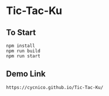 # Tic-Tac-Ku

## To Start
```
npm install
npm run build
npm run start
```

## Demo Link
```
https://cycnico.github.io/Tic-Tac-Ku/
```
